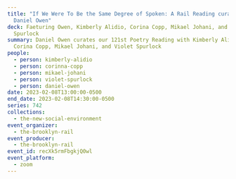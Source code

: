 ```yaml
---
title: "If We Were To Be the Same Degree of Spoken: A Rail Reading curated by
  Daniel Owen"
deck: Faeturing Owen, Kimberly Alidio, Corina Copp, Mikael Johani, and Violet
  Spurlock
summary: Daniel Owen curates our 121st Poetry Reading with Kimberly Alidio,
  Corina Copp, Mikael Johani, and Violet Spurlock
people:
  - person: kimberly-alidio
  - person: corinna-copp
  - person: mikael-johani
  - person: violet-spurlock
  - person: daniel-owen
date: 2023-02-08T13:00:00-0500
end_date: 2023-02-08T14:30:00-0500
series: 742
collections:
  - the-new-social-environment
event_organizer:
  - the-brooklyn-rail
event_producer:
  - the-brooklyn-rail
event_id: recXk5rmFbgkjQ0wl
event_platform:
  - zoom
---
```

